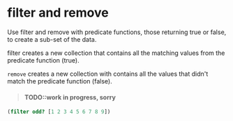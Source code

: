# filter and remove

Use filter and remove with predicate functions, those returning true or false, to create a sub-set of the data.

filter creates a new collection that contains all the matching values from the predicate function (true).

`remove` creates a new collection with contains all the values that didn't match the predicate function (false).


> #### TODO::work in progress, sorry


```clojure
(filter odd? [1 2 3 4 5 6 7 8 9])
```
